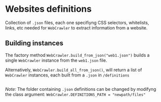 # Websites definitions

Collection of `.json` files, 
each one specifiyng CSS selectors, whitelists, links, etc needed for `WebCrawler`
to extract information from a website.

## Building instances
The factory method `WebCrawler.build_from_json("web1.json")` builds a single `WebCrawler` instance from
the `web1.json` file.

Alternatively, `WebCrawler.build_all_from_json()`, will return a list of `WebCrawler` instances, 
each built from a `.json` in `/definitions`

##

*Note:* The folder containing `.json` definitions 
can be changed by modifyng the class argument: `WebCrawler.DEFINITIONS_PATH = "newpath/files"`
